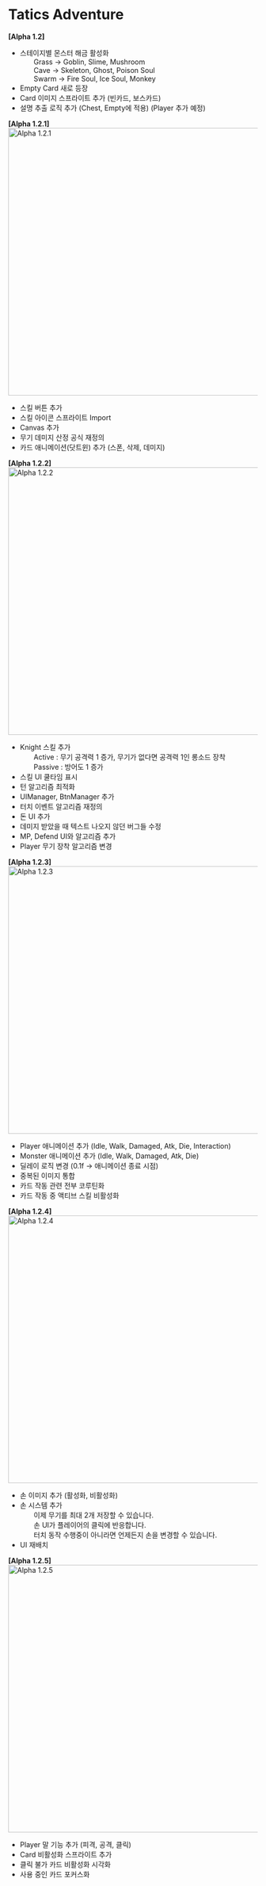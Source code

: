 # Tatics Adventure

**[Alpha 1.2]**<br/>
- 스테이지별 몬스터 해금 활성화<br/>
&nbsp; &nbsp; &nbsp; &nbsp;Grass -> Goblin, Slime, Mushroom<br/>
&nbsp; &nbsp; &nbsp; &nbsp;Cave -> Skeleton, Ghost, Poison Soul<br/>
&nbsp; &nbsp; &nbsp; &nbsp;Swarm -> Fire Soul, Ice Soul, Monkey
- Empty Card 새로 등장<br/>
- Card 이미지 스프라이트 추가 (빈카드, 보스카드)<br/>
- 설명 추출 로직 추가 (Chest, Empty에 적용) (Player 추가 예정)<br/>

**[Alpha 1.2.1]**<br/>
<img src="https://github.com/HongDaHyun/Tactics-Adventure/assets/101586627/286abc1d-665e-4224-80f8-344b3349d3a2" width="540" alt="Alpha 1.2.1">
<br/>
- 스킬 버튼 추가<br/>
- 스킬 아이콘 스프라이트 Import<br/>
- Canvas 추가<br/>
- 무기 데미지 산정 공식 재정의<br/>
- 카드 애니메이션(닷트윈) 추가 (스폰, 삭제, 데미지)<br/>

**[Alpha 1.2.2]**<br/>
<img src="https://github.com/HongDaHyun/Tactics-Adventure/assets/101586627/1b58c2ea-4ea6-4e22-98cd-25b6fac02c1a" width="540" alt="Alpha 1.2.2">
<br/>
- Knight 스킬 추가<br/>
&nbsp; &nbsp; &nbsp; &nbsp;Active : 무기 공격력 1 증가, 무기가 없다면 공격력 1인 롱소드 장착<br/>
&nbsp; &nbsp; &nbsp; &nbsp;Passive : 방어도 1 증가
- 스킬 UI 쿨타임 표시<br/>
- 턴 알고리즘 최적화<br/>
- UIManager, BtnManager 추가<br/>
- 터치 이벤트 알고리즘 재정의<br/>
- 돈 UI 추가<br/>
- 데미지 받았을 때 텍스트 나오지 않던 버그들 수정<br/>
- MP, Defend UI와 알고리즘 추가<br/>
- Player 무기 장착 알고리즘 변경<br/>

**[Alpha 1.2.3]**<br/>
<img src="https://github.com/HongDaHyun/Tactics-Adventure/assets/101586627/e30bb835-1f3d-4059-829b-8eca463e647f" width="540" alt="Alpha 1.2.3">
<br/>
- Player 애니메이션 추가 (Idle, Walk, Damaged, Atk, Die, Interaction)<br/>
- Monster 애니메이션 추가 (Idle, Walk, Damaged, Atk, Die)<br/>
- 딜레이 로직 변경 (0.1f -> 애니메이션 종료 시점)<br/>
- 중복된 이미지 통합<br/>
- 카드 작동 관련 전부 코루틴화<br/>
- 카드 작동 중 액티브 스킬 비활성화<br/>

**[Alpha 1.2.4]**<br/>
<img src="https://github.com/HongDaHyun/Tactics-Adventure/assets/101586627/e3c7ed1d-1b97-4cec-b4f3-2c8016826d36" width="540" alt="Alpha 1.2.4">
<br/>
- 손 이미지 추가 (활성화, 비활성화)<br/>
- 손 시스템 추가<br/>
&nbsp; &nbsp; &nbsp; &nbsp;이제 무기를 최대 2개 저장할 수 있습니다.<br/>
&nbsp; &nbsp; &nbsp; &nbsp;손 UI가 플레이어의 클릭에 반응합니다.<br/>
&nbsp; &nbsp; &nbsp; &nbsp;터치 동작 수행중이 아니라면 언제든지 손을 변경할 수 있습니다.
- UI 재배치<br/>

**[Alpha 1.2.5]**<br/>
<img src="https://github.com/HongDaHyun/Tactics-Adventure/assets/101586627/2ffcf7a0-02fc-4675-99fc-29f8edf87e79" width="540" alt="Alpha 1.2.5">
<br/>
- Player 말 기능 추가 (피격, 공격, 클릭)<br/>
- Card 비활성화 스프라이트 추가<br/>
- 클릭 불가 카드 비활성화 시각화<br/>
- 사용 중인 카드 포커스화<br/>
